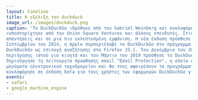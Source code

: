 ```yaml
---
layout: timeline 
title: Η εξέλιξη του duckduck
image_url: /images/duckduck.png
caption: 'Το DuckDuckGo ιδρύθηκε από τον Gabriel Weinberg και κυκλοφόρησε στις 29 Φεβρουαρίου 2008. Αρχικά αυτοχρηματοδοτήθηκε από τη Weinberg μέχρι το 2011, στη συνέχεια
«υποστηρίχτηκε από την Union Square Ventures και άλλους επενδυτές. Στις 21 Μαΐου του 2014, το DuckDuckGo εξέδωσε μια επανασχεδιασμένη έκδοση που επικεντρώθηκε σε πιο έξυπνες
απαντήσεις και σε μια πιο εκλεπτυσμένη εμφάνιση. Η νέα έκδοση πρόσθεσε βασικές λειτουργίες όπως εικόνες, τοπική αναζήτηση, αυτόματη συμπλήρωση προτάσεων και πολλά άλλα. Στις 18
Σεπτεμβρίου του 2014, η Apple συμπεριέλαβε το DuckDuckGo στο πρόγραμμα περιήγησης Safari ως προαιρετική μηχανή αναζήτησης καθώς και την ίδια χρονιά, το Mozilla πρόσθεσε το
DuckDuckGo ως επιλογή αναζήτησης στο Firefox 33.1. Τον Δεκέμβριο του 2018, η Google μεταβίβασε την ιδιοκτησία του ονόματος τομέα Duck.com στο DuckDuckGo, παρουσίασε ένα πρόγραμμα
περιήγησης ιστού για κινητά και τον Μάρτιο του 2019 πρόσθεσε το DuckDuckGo στην προεπιλεγμένη λίστα μηχανών αναζήτησης στο Chrome 73. Τέλος, τον Ιούλιο του 2021, η DuckDuckGo
δημιούργησε τη λειτουργία προώθησης email "Email Protection", η οποία επιτρέπει στους χρήστες να διεκδικούν μια διεύθυνση email "@duck.com". Αυτού του τ΄ύπου τα inbox θα λάβουν
μηνύματα ηλεκτρονικού ταχυδρομείου και θα τους αφαιρέσουν τα προγράμματα παρακολούθησης δεδομένων πριν τα προωθήσει στην ιδιωτική διεύθυνση email του χρήστη. Η λειτουργία
κυκλοφόρησε σε έκδοση beta για τους χρήστες των εφαρμογών DuckDuckGo για iOS και Android.'
events:
- safari
- google_machine_engine
---
```

